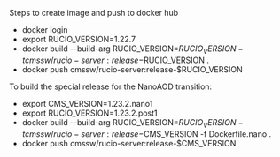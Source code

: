 Steps to create image and push to docker hub

* docker login
* export RUCIO_VERSION=1.22.7
* docker build --build-arg RUCIO_VERSION=$RUCIO_VERSION -t cmssw/rucio-server:release-$RUCIO_VERSION .
* docker push cmssw/rucio-server:release-$RUCIO_VERSION


To build the special release for the NanoAOD transition:
* export CMS_VERSION=1.23.2.nano1
* export RUCIO_VERSION=1.23.2.post1
* docker build --build-arg RUCIO_VERSION=$RUCIO_VERSION -t cmssw/rucio-server:release-$CMS_VERSION  -f Dockerfile.nano .
* docker push cmssw/rucio-server:release-$CMS_VERSION

